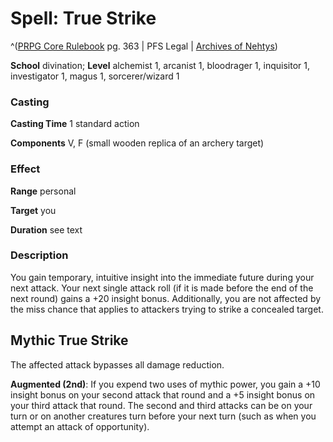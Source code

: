 # Spell: True Strike

^([PRPG Core Rulebook][ss-true-strike] pg. 363 | PFS Legal | [Archives of Nehtys][sn-true-strike])

**School** divination; **Level** alchemist 1, arcanist 1, bloodrager 1, inquisitor 1, investigator 1, magus 1, sorcerer/wizard 1

### Casting

**Casting Time** 1 standard action  

**Components** V, F (small wooden replica of an archery target)

### Effect

**Range** personal  

**Target** you  

**Duration** see text

### Description

You gain temporary, intuitive insight into the immediate future during your next attack. Your next single attack roll (if it is made before the end of the next round) gains a +20 insight bonus. Additionally, you are not affected by the miss chance that applies to attackers trying to strike a concealed target.

## Mythic True Strike

The affected attack bypasses all damage reduction.   

**Augmented (2nd)**: If you expend two uses of mythic power, you gain a +10 insight bonus on your second attack that round and a +5 insight bonus on your third attack that round. The second and third attacks can be on your turn or on another creatures turn before your next turn (such as when you attempt an attack of opportunity).

[ss-true-strike]: http://paizo.com/pathfinderRPG/v57
[sn-true-strike]: http://www.archivesofnethys.com/SpellDisplay.aspx?ItemName=True%20Strike